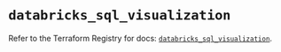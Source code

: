 # `databricks_sql_visualization`

Refer to the Terraform Registry for docs: [`databricks_sql_visualization`](https://registry.terraform.io/providers/databricks/databricks/1.47.0/docs/resources/sql_visualization).
